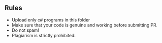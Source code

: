 ## Rules
* Upload only c# programs in this folder
* Make sure that your code is genuine and working before submitting PR.
* Do not spam!
* Plagiarism is strictly prohibited.